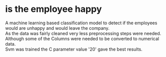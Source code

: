 # is the employee happy
A machine learning based classification model to detect if the employees would are unhappy and would leave the company.<br/>
As the data was fairly cleaned very less preprocessing steps were needed.<br/>
Although some of the Columns were needed to be converted to numerical data.<br/>
Svm was trained the C parameter value '20' gave the best results.<br/>
